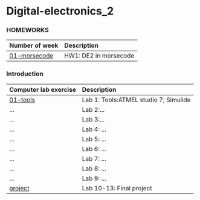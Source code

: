 # Digital-electronics_2

### HOMEWORKS
| **Number of week** | **Description** |
| :-- | :-- |
| [01-morsecode](Homeworks/morsecode)| HW1: DE2 in morsecode |
### Introduction
| **Computer lab exercise** | **Description** |
| :-- | :-- |
| [01-tools](Labs/Tools) | Lab 1: Tools:ATMEL studio 7; Simulide|
| ... | Lab 2:... |
| ... | Lab 3:... |
| ... | Lab 4: ... |
| ... | Lab 5: ... |
| ... | Lab 6: ... |
| ... | Lab 7: ... |
| ... | Lab 8: ... |
| ... | Lab 9: ... |
| [project](Labs/project) | Lab 10-13: Final project |


